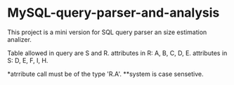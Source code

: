 # MySQL-query-parser-and-analysis

This project is a mini version for SQL query parser an size estimation analizer.

Table allowed in query are S and R.
attributes in R: A, B, C, D, E.
attributes in S: D, E, F, I, H.

*atrribute call must be of the type 'R.A'.
**system is case sensetive.
